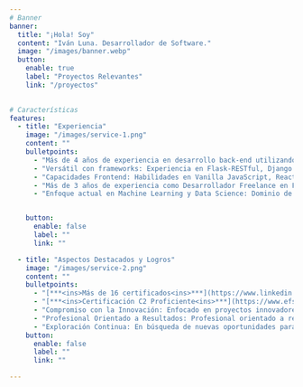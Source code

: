```yaml
---
# Banner
banner:
  title: "¡Hola! Soy"
  content: "Iván Luna. Desarrollador de Software."
  image: "/images/banner.webp"
  button:
    enable: true
    label: "Proyectos Relevantes"
    link: "/proyectos"
  

# Características
features:
  - title: "Experiencia"
    image: "/images/service-1.png"
    content: ""
    bulletpoints:
      - "Más de 4 años de experiencia en desarrollo back-end utilizando Python."
      - "Versátil con frameworks: Experiencia en Flask-RESTful, Django REST, así como en librerías como NumPy, Scikit-learn, TensorFlow, y otras."
      - "Capacidades Frontend: Habilidades en Vanilla JavaScript, React, Astro, Next, Vue y Vite"
      - "Más de 3 años de experiencia como Desarrollador Freelance en Fiverr."
      - "Enfoque actual en Machine Learning y Data Science: Dominio de nuevos frameworks y exploración de conceptos avanzados."


    button:
      enable: false
      label: ""
      link: ""

  - title: "Aspectos Destacados y Logros"
    image: "/images/service-2.png"
    content: ""
    bulletpoints:
      - "[***<ins>Más de 16 certificados<ins>***](https://www.linkedin.com/in/ivanluna-dev/details/certifications/) de Jet Brains Academy."
      - "[***<ins>Certificación C2 Proficiente<ins>***](https://www.efset.org/cert/d4vAsK) en EF International Language Centers."
      - "Compromiso con la Innovación: Enfocado en proyectos innovadores que reflejen mi creatividad y dedicación."
      - "Profesional Orientado a Resultados: Profesional orientado a resultados comprobados, ofreciendo soluciones efectivas."
      - "Exploración Continua: En búsqueda de nuevas oportunidades para desafiar mis habilidades y crecer profesionalmente."
    button:
      enable: false
      label: ""
      link: ""

---
```

